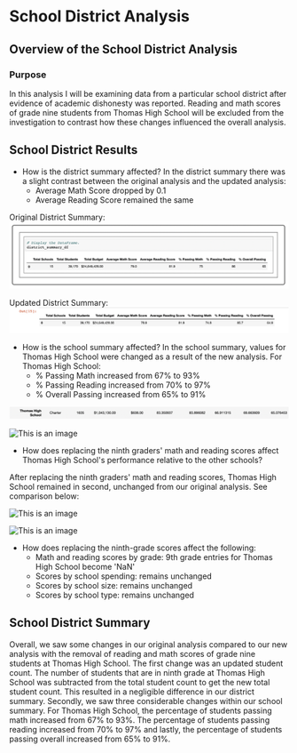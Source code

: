 # School District Analysis

## Overview of the School District Analysis

### Purpose

In this analysis I will be examining data from a particular school district after evidence of academic dishonesty was reported. Reading and math scores of grade nine students from Thomas High School will be excluded from the investigation to contrast how these changes influenced the overall analysis.  


## School District Results

- How is the district summary affected?
In the district summary there was a slight contrast between the original analysis and the updated analysis:
	- Average Math Score dropped by 0.1 
	- Average Reading Score remained the same
	
Original District Summary:
![This is an image](https://github.com/ddigioac/School_District_Analysis/blob/09c537719b547218c8a0dfc1e6c19e640670b6a5/District_Summary_1.png)

Updated District Summary:
![This is an image](https://github.com/ddigioac/School_District_Analysis/blob/cb7230385968e36db2dd5532ea3c42b87fb0ebf6/District_Summary_2.png)

- How is the school summary affected?
In the school summary, values for Thomas High School were changed as a result of the new analysis. 
	For Thomas High School:
	- % Passing Math increased from 67% to 93%
	- % Passing Reading increased from 70% to 97%
	- % Overall Passing increased from 65% to 91%

![This is an image](https://github.com/ddigioac/School_District_Analysis/blob/d0d2f2dade13c8145c07ebca98339553bf014341/School_Summary_1.png)

![This is an image]()

- How does replacing the ninth graders' math and reading scores affect Thomas High School's performance relative to the other schools? 

After replacing the ninth graders' math and reading scores, Thomas High School remained in second, unchanged from our original analysis. See comparison below: 

![This is an image]()

![This is an image]()

- How does replacing the ninth-grade scores affect the following: 
	- Math and reading scores by grade: 9th grade entries for Thomas High School become 'NaN'
	- Scores by school spending: remains unchanged
	- Scores by school size: remains unchanged
	- Scores by school type: remains unchanged

## School District Summary

Overall, we saw some changes in our original analysis compared to our new analysis with the removal of reading and math scores of grade nine students at Thomas High School. The first change was an updated student count. The number of students that are in ninth grade at Thomas High School was subtracted from the total student count to get the new total student count. This resulted in a negligible difference in our district summary. Secondly, we saw three considerable changes within our school summary. For Thomas High School, the percentage of students passing math increased from 67% to 93%. The percentage of students passing reading increased from 70% to 97% and lastly, the percentage of students passing overall increased from 65% to 91%.
